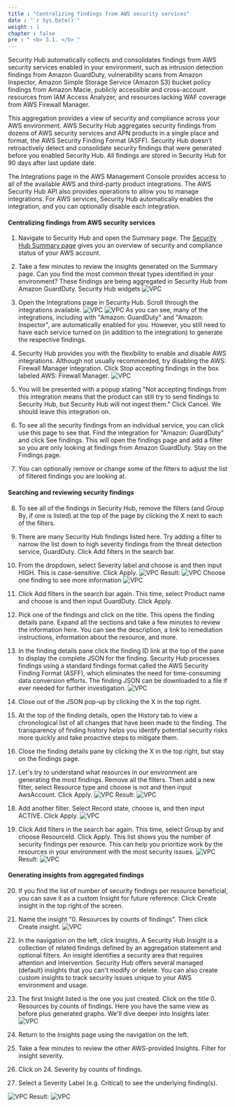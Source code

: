 ```yaml
---
title : "Centralizing findings from AWS security services"
date : "`r Sys.Date()`"
weight : 1
chapter : false
pre : " <b> 3.1. </b> "
---
```


Security Hub automatically collects and consolidates findings from AWS security services enabled in your environment, such as intrusion detection findings from Amazon GuardDuty, vulnerability scans from Amazon Inspector, Amazon Simple Storage Service (Amazon S3) bucket policy findings from Amazon Macie, publicly accessible and cross-account resources from IAM Access Analyzer, and resources lacking WAF coverage from AWS Firewall Manager.


This aggregation provides a view of security and compliance across your AWS environment. AWS Security Hub aggregates security findings from dozens of AWS security services and APN products in a single place and format, the AWS Security Finding Format (ASFF). Security Hub doesn't retroactively detect and consolidate security findings that were generated before you enabled Security Hub. All findings are stored in Security Hub for 90 days after last update date.

The Integrations page in the AWS Management Console provides access to all of the available AWS and third-party product integrations. The AWS Security Hub API also provides operations to allow you to manage integrations. For AWS services, Security Hub automatically enables the integration, and you can optionally disable each integration.

#### Centralizing findings from AWS security services
1. Navigate to Security Hub and open the Summary page. The [Security Hub Summary page](https://us-east-1.console.aws.amazon.com/securityhub/home?region=us-east-1#/summary) gives you an overview of security and compliance status of your AWS account.  


2. Take a few minutes to review the insights generated on the Summary page. Can you find the most common threat types identified in your environment? These findings are being aggregated in Security Hub from Amazon GuardDuty.
Security Hub widgets
![VPC](/images/3/3.1/s2.png)
3. Open the Integrations page in Security Hub. Scroll through the integrations available. 
![VPC](/images/3/3.1/s3a.png)
![VPC](/images/3/3.1/s3b.png)
As you can see, many of the integrations, including with "Amazon: GuardDuty" and "Amazon: Inspector", are automatically enabled for you. However, you still need to have each service turned on (in addition to the integration) to generate the respective findings.

4. Security Hub provides you with the flexibility to enable and disable AWS integrations. Although not usually recommended, try disabling the AWS: Firewall Manager integration. Click Stop accepting findings in the box labeled AWS: Firewall Manager.
![VPC](/images/3/3.1/s5a.png)
5. You will be presented with a popup stating "Not accepting findings from this integration means that the product can still try to send findings to Security Hub, but Security Hub will not ingest them." Click Cancel. We should leave this integration on.

6. To see all the security findings from an individual service, you can click use this page to see that. Find the integration for "Amazon: GuardDuty" and click See findings. This will open the findings page and add a filter so you are only looking at findings from Amazon GuardDuty. Stay on the Findings page.

7.  You can optionally remove or change some of the filters to adjust the list of filtered findings you are looking at.

#### Searching and reviewing security findings
8. To see all of the findings in Security Hub, remove the filters (and Group By, if one is listed) at the top of the page by clicking the X next to each of the filters.

9. There are many Security Hub findings listed here. Try adding a filter to narrow the list down to high severity findings from the threat detection service, GuardDuty. Click Add filters in the search bar.

10. From the dropdown, select Severity label and choose is and then input HIGH. This is case-sensitive. Click Apply.
![VPC](/images/3/3.1/s10a.png)
Result:
![VPC](/images/3/3.1/s10b.png)
Choose one finding to see more information
![VPC](/images/3/3.1/s10c.png)
11. Click Add filters in the search bar again. This time, select Product name and choose is and then input GuardDuty. Click Apply.

12. Pick one of the findings and click on the title. This opens the finding details pane. Expand all the sections and take a few minutes to review the information here. You can see the description, a link to remediation instructions, information about the resource, and more.



13. In the finding details pane click the finding ID link at the top of the pane to display the complete JSON for the finding. Security Hub processes findings using a standard findings format called the AWS Security Finding Format (ASFF), which eliminates the need for time-consuming data conversion efforts. The finding JSON can be downloaded to a file if ever needed for further investigation.
![VPC](/images/3/3.1/s13.png)

14.  Close out of the JSON pop-up by clicking the X in the top right.

15.  At the top of the finding details, open the History tab to view a chronological list of all changes that have been made to the finding. The transparency of finding history helps you identify potential security risks more quickly and take proactive steps to mitigate them.

16.  Close the finding details pane by clicking the X in the top right, but stay on the findings page.

17.  Let's try to understand what resources in our environment are generating the most findings. Remove all the filters. Then add a new filter, select Resource type and choose is not and then input AwsAccount. Click Apply.
![VPC](/images/3/3.1/s17a.png)
Result:
![VPC](/images/3/3.1/s17b.png)
18.  Add another filter. Select Record state, choose is, and then input ACTIVE. Click Apply.
![VPC](/images/3/3.1/s18.png)
19.  Click Add filters in the search bar again. This time, select Group by and choose ResourceId. Click Apply. This list shows you the number of security findings per resource. This can help you prioritize work by the resources in your environment with the most security issues.
![VPC](/images/3/3.1/s19.png)
Result:
![VPC](/images/3/3.1/s19b.png)
#### Generating insights from aggregated findings
20. If you find the list of number of security findings per resource beneficial, you can save it as a custom Insight for future reference. Click Create insight in the top right of the screen.

21. Name the insight "0. Resources by counts of findings". Then click Create insight.
![VPC](/images/3/3.1/s20.png)
22. In the navigation on the left, click Insights. A Security Hub Insight is a collection of related findings defined by an aggregation statement and optional filters. An insight identifies a security area that requires attention and intervention. Security Hub offers several managed (default) insights that you can't modify or delete. You can also create custom insights to track security issues unique to your AWS environment and usage.

23. The first Insight listed is the one you just created. Click on the title 0. Resources by counts of findings. Here you have the same view as before plus generated graphs. We'll dive deeper into Insights later.
![VPC](/images/3/3.1/s23.png)
24. Return to the Insights page using the navigation on the left.

25. Take a few minutes to review the other AWS-provided Insights. Filter for insight severity.

26. Click on 24. Severity by counts of findings.

27. Select a Severity Label (e.g. Critical) to see the underlying finding(s).

![VPC](/images/3/3.1/s26.png)
Result:
![VPC](/images/3/3.1/s26b.png)